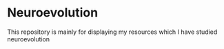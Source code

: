 # Neuroevolution
This repository is mainly for displaying my resources which I have studied neuroevolution
